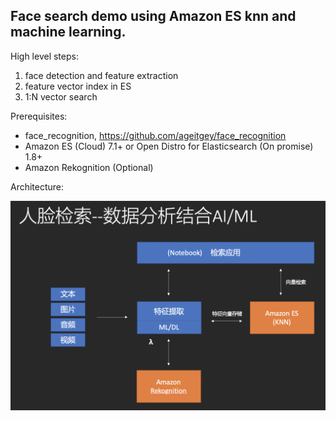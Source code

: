 ## Face search demo using Amazon ES knn and machine learning.

High level steps:

1. face detection and feature extraction
2. feature vector index in ES
3. 1:N vector search

Prerequisites:
* face_recognition, https://github.com/ageitgey/face_recognition
* Amazon ES (Cloud) 7.1+ or Open Distro for Elasticsearch (On promise) 1.8+
* Amazon Rekognition (Optional)

Architecture:

![architecture](https://github.com/colorzhang/face-search/blob/master/arch.png)
